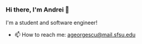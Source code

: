 ### Hi there, I'm Andrei 👋
I'm a student and software engineer!

- 📫 How to reach me: [ageorgescu@mail.sfsu.edu](mailto:ageorgescu@mail.sfsu.edu)
